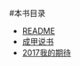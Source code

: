 #本书目录

- [README](README.md)
- [成甲说书](成甲说书.md)
- [2017我的期待](F:/07.Github/FirstBook/关于年目标/2017我的期待.md)